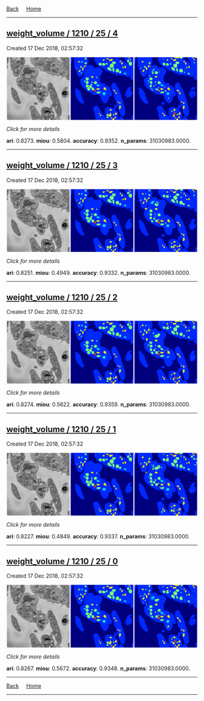 
[Back](..)&nbsp;&nbsp;&nbsp;&nbsp;&nbsp;[Home](https://leapmanlab.github.io/snapshots)

---

<div class="summary"><a href="4"><h2>weight_volume / 1210 / 25 / 4</h2></a><p>Created 17 Dec 2018, 02:57:32
</p><a href="4"><img src="4/media/summary.png" align="center"></a><p>
<i>Click for more details</i>
</p></div>

**ari**: 0.8273. **miou**: 0.5804. **accuracy**: 0.9352. **n_params**: 31030983.0000. 

---

<div class="summary"><a href="3"><h2>weight_volume / 1210 / 25 / 3</h2></a><p>Created 17 Dec 2018, 02:57:32
</p><a href="3"><img src="3/media/summary.png" align="center"></a><p>
<i>Click for more details</i>
</p></div>

**ari**: 0.8251. **miou**: 0.4949. **accuracy**: 0.9332. **n_params**: 31030983.0000. 

---

<div class="summary"><a href="2"><h2>weight_volume / 1210 / 25 / 2</h2></a><p>Created 17 Dec 2018, 02:57:32
</p><a href="2"><img src="2/media/summary.png" align="center"></a><p>
<i>Click for more details</i>
</p></div>

**ari**: 0.8274. **miou**: 0.5622. **accuracy**: 0.9359. **n_params**: 31030983.0000. 

---

<div class="summary"><a href="1"><h2>weight_volume / 1210 / 25 / 1</h2></a><p>Created 17 Dec 2018, 02:57:32
</p><a href="1"><img src="1/media/summary.png" align="center"></a><p>
<i>Click for more details</i>
</p></div>

**ari**: 0.8227. **miou**: 0.4849. **accuracy**: 0.9337. **n_params**: 31030983.0000. 

---

<div class="summary"><a href="0"><h2>weight_volume / 1210 / 25 / 0</h2></a><p>Created 17 Dec 2018, 02:57:32
</p><a href="0"><img src="0/media/summary.png" align="center"></a><p>
<i>Click for more details</i>
</p></div>

**ari**: 0.8267. **miou**: 0.5672. **accuracy**: 0.9348. **n_params**: 31030983.0000. 

---

[Back](..)&nbsp;&nbsp;&nbsp;&nbsp;&nbsp;[Home](https://leapmanlab.github.io/snapshots)

---